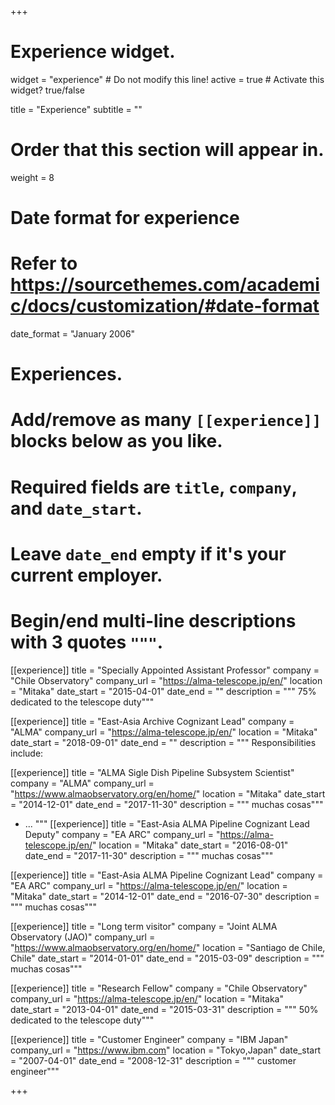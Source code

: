 +++
# Experience widget.
widget = "experience"  # Do not modify this line!
active = true  # Activate this widget? true/false

title = "Experience"
subtitle = ""

# Order that this section will appear in.
weight = 8

# Date format for experience
#   Refer to https://sourcethemes.com/academic/docs/customization/#date-format
date_format = "January 2006"

# Experiences.
#   Add/remove as many `[[experience]]` blocks below as you like.
#   Required fields are `title`, `company`, and `date_start`.
#   Leave `date_end` empty if it's your current employer.
#   Begin/end multi-line descriptions with 3 quotes `"""`.
[[experience]]
  title = "Specially Appointed Assistant Professor"
  company = "Chile Observatory"
  company_url = "https://alma-telescope.jp/en/"
  location = "Mitaka"
  date_start = "2015-04-01"
  date_end = ""
  description = """ 75% dedicated to the telescope duty"""

[[experience]]
  title = "East-Asia Archive Cognizant Lead"
  company = "ALMA"
  company_url = "https://alma-telescope.jp/en/"
  location = "Mitaka"
  date_start = "2018-09-01"
  date_end = ""
  description = """
  Responsibilities include:
  
[[experience]]
  title = "ALMA Sigle Dish Pipeline Subsystem Scientist"
  company = "ALMA"
  company_url = "https://www.almaobservatory.org/en/home/"
  location = "Mitaka"
  date_start = "2014-12-01"
  date_end = "2017-11-30"
  description = """ muchas cosas"""
   
  * ...
  """
[[experience]]
  title = "East-Asia ALMA Pipeline Cognizant Lead Deputy"
  company = "EA ARC"
  company_url = "https://alma-telescope.jp/en/"
  location = "Mitaka"
  date_start = "2016-08-01"
  date_end = "2017-11-30"
  description = """ muchas cosas"""
  
[[experience]]
  title = "East-Asia ALMA Pipeline Cognizant Lead"
  company = "EA ARC"
  company_url = "https://alma-telescope.jp/en/"
  location = "Mitaka"
  date_start = "2014-12-01"
  date_end = "2016-07-30"
  description = """ muchas cosas"""

[[experience]]
  title = "Long term visitor"
  company = "Joint ALMA Observatory (JAO)"
  company_url = "https://www.almaobservatory.org/en/home/"
  location = "Santiago de Chile, Chile"
  date_start = "2014-01-01"
  date_end = "2015-03-09"
  description = """ muchas cosas"""

[[experience]]
  title = "Research Fellow"
  company = "Chile Observatory"
  company_url = "https://alma-telescope.jp/en/"
  location = "Mitaka"
  date_start = "2013-04-01"
  date_end = "2015-03-31"
  description = """ 50% dedicated to the telescope duty"""

[[experience]]
  title = "Customer Engineer"
  company = "IBM Japan"
  company_url = "https://www.ibm.com"
  location = "Tokyo,Japan"
  date_start = "2007-04-01"
  date_end = "2008-12-31"
  description = """ customer engineer"""


+++
